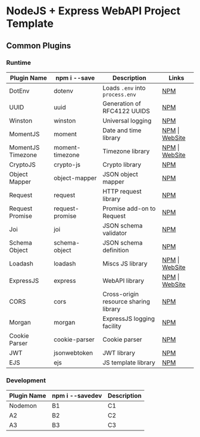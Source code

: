 # NodeJS + Express WebAPI Project Template

## Common Plugins

### Runtime

Plugin Name | npm i --save | Description | Links
---------|----------|---------|---------
 DotEnv | dotenv | Loads `.env` into `process.env` | [NPM](https://www.npmjs.com/package/dotenv)
 UUID | uuid | Generation of RFC4122 UUIDS | [NPM](https://www.npmjs.com/package/uuid)
 Winston | winston | Universal logging | [NPM](https://www.npmjs.com/package/winston)
 MomentJS | moment | Date and time library | [NPM](https://www.npmjs.com/package/moment) \| [WebSite](https://momentjs.com/)
 MomentJS Timezone | moment-timezone | Timezone library | [NPM](https://www.npmjs.com/package/moment-timezone) \| [WebSite](https://momentjs.com/)
 CryptoJS | crypto-js | Crypto library | [NPM](https://www.npmjs.com/package/crypto-js)
 Object Mapper | object-mapper | JSON object mapper | [NPM](https://www.npmjs.com/package/object-mapper)
 Request | request | HTTP request library | [NPM](https://www.npmjs.com/package/request)
 Request Promise | request-promise | Promise add-on to Request | [NPM](https://www.npmjs.com/package/request-promise)
 Joi | joi | JSON schema validator | [NPM](https://www.npmjs.com/package/joi)
 Schema Object | schema-object | JSON schema definition | [NPM](https://www.npmjs.com/package/schema-object)
 Loadash | loadash | Miscs JS library | [NPM](https://www.npmjs.com/package/loadash) \| [WebSite](https://lodash.com/)
 ExpressJS | express | WebAPI library | [NPM](https://www.npmjs.com/package/express) \| [WebSite](https://expressjs.com/)
 CORS | cors | Cross-origin resource sharing library | [NPM](https://www.npmjs.com/package/cors)
 Morgan | morgan | ExpressJS logging facility | [NPM](https://www.npmjs.com/package/morgan)
 Cookie Parser | cookie-parser | Cookie parser | [NPM](https://www.npmjs.com/package/cookie-parser)
 JWT | jsonwebtoken | JWT library | [NPM](https://www.npmjs.com/package/jsonwebtoken)
 EJS | ejs | JS template library | [NPM](https://www.npmjs.com/package/ejs)

### Development

Plugin Name | npm i --savedev | Description
---------|----------|---------
 Nodemon | B1 | C1
 A2 | B2 | C2
 A3 | B3 | C3
